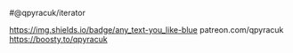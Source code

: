 #@qpyracuk/iterator

https://img.shields.io/badge/any_text-you_like-blue
patreon.com/qpyracuk
https://boosty.to/qpyracuk
